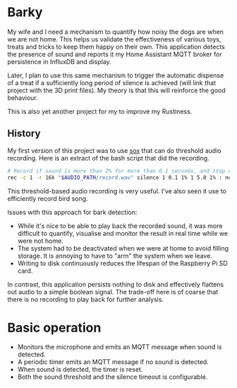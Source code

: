 # Barky
My wife and I need a mechanism to quantify how noisy the dogs are when we are
not home. This helps us validate the effectiveness of various toys, treats and
tricks to keep them happy on their own. This application detects the presence of
sound and reports it my Home Assistant MQTT broker for persistence in InfluxDB
and display.

Later, I plan to use this same mechanism to trigger the automatic dispense of a
treat if a sufficiently long period of silence is achieved (will link that
project with the 3D print files). My theory is that this will reinforce the good
behaviour.

This is also yet another project for my to improve my Rustiness.

## History
My first version of this project was to use [sox](https://sox.sourceforge.net/)
that can do threshold audio recording. Here is an extract of the bash script
that did the recording. 

```bash
# Record if sound is more than 2% for more than 0.1 seconds, and stop once less than 3% for 5 seconds. Split file
rec -c 1 -r 16k "$AUDIO_PATH/record.wav" silence 1 0.1 1% 1 5.0 1% : newfile : restart
```

This threshold-based audio recording is very useful. I've also seen it use to
efficiently record bird song.

Issues with this approach for bark detection:
- While it's nice to be able to play back the recorded sound, it was more
  difficult to quantify, visualise and monitor the result in real time while we
  were not home.
- The system had to be deactivated when we were at home to avoid filling
  storage. It is annoying to have to "arm" the system when we leave.
- Writing to disk continuously reduces the lifespan of the Raspberry Pi SD
  card.

In contrast, this application persists nothing to disk and effectively flattens
out audio to a simple boolean signal. The trade-off here is of coarse that there
is no recording to play back for further analysis.

# Basic operation
- Monitors the microphone and emits an MQTT message when sound is detected. 
- A periodic timer emits an MQTT message if no sound is detected.
- When sound is detected, the timer is reset.
- Both the sound threshold and the silence timeout is configurable.
